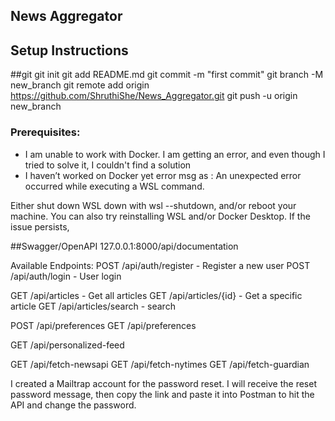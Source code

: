 ## News Aggregator

## Setup Instructions 

##git
git init
git add README.md
git commit -m "first commit"
git branch -M new_branch
git remote add origin https://github.com/ShruthiShe/News_Aggregator.git
git push -u origin new_branch


### Prerequisites:
- I am unable to work with Docker. I am getting an error, and even though I tried to solve it, I couldn't find a solution
- I haven’t worked on Docker yet
error msg as : An unexpected error occurred while executing a WSL command.

Either shut down WSL down with wsl --shutdown, and/or reboot your machine. You can also try reinstalling WSL and/or Docker Desktop. If the issue persists,



##Swagger/OpenAPI 
127.0.0.1:8000/api/documentation


Available Endpoints:
POST /api/auth/register - Register a new user
POST /api/auth/login - User login

GET /api/articles - Get all articles
GET /api/articles/{id} - Get a specific article
GET /api/articles/search - search

POST /api/preferences
GET /api/preferences


GET /api/personalized-feed

GET /api/fetch-newsapi
GET /api/fetch-nytimes
GET /api/fetch-guardian


I created a Mailtrap account for the password reset. I will receive the reset password message, then copy the link and paste it into Postman to hit the API and change the password.
